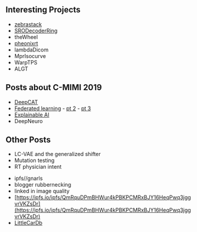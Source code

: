 ## Interesting Projects
- [zebrastack](https://github.com/dg1an3/zebrastack)
- [SRODecoderRing](https://github.com/dg1an3/SRODecoderRing)
- theWheel
- [pheonixrt](https://github.com/dg1an3/pheonixrt/blob/master/README.md)
- lambdaDicom
- MprIsocurve
- WarpTPS
- ALGT

## Posts about C-MIMI 2019
- [DeepCAT](https://dg1an3.github.io/cmimi2019-worklist-triage)
- [Federated learning]() - [pt 2]() - [pt 3]()
- [Explainable AI](https://dg1an3.github.io/cmimi2019-explainable-AI)
- DeepNeuro

## Other Posts
- LC-VAE and the generalized shifter
- Mutation testing
- RT physician intent

* ipfs//gnarls
* blogger rubbernecking
* linked in image quality
* [https://ipfs.io/ipfs/QmRquDPmBHWur4kPBKPCMRxBJY16HeqPwq3jggvrVKZsDr](https://ipfs.io/ipfs/QmRquDPmBHWur4kPBKPCMRxBJY16HeqPwq3jggvrVKZsDr)
* [LittleCarDb](https://ipfs.io/ipfs/QmVq3NeyUqExsi2SrmF4G6YQ3maYMybDimispzV4VGXpu8)

